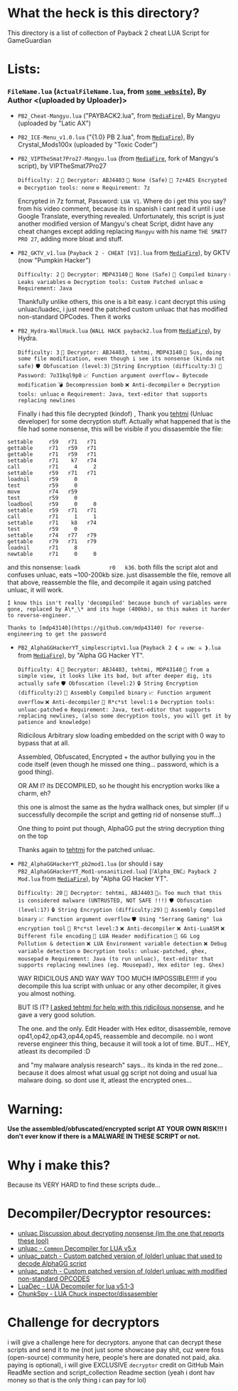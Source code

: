 # What the heck is this directory?
This directory is a list of collection of Payback 2 cheat LUA Script for GameGuardian

# Lists:
### `FileName.lua` (`ActualFileName.lua`, from [`some website`]()), By Author <(uploaded by Uploader)>

- `PB2_Cheat-Mangyu.lua` ("PAYBACK2.lua", from [`MediaFire`](https://www.mediafire.com/file/9m1s41x7fjorzrf/PAYBACK2.lua/file)), By Mangyu (uploaded by "Latic AX")
- `PB2_ICE-Menu_v1.0.lua` ("{1.0} PB 2.lua", from [`MediaFire`](https://www.mediafire.com/file/o1kgc0xbcjdyzac/%7B1.0%7D+PB+2.lua/file)), By Crystal_Mods100x (uploaded by "Toxic Coder")
- `PB2_VIPTheSmat7Pro27-Mangyu.lua` (from [`MediaFire`](https://www.mediafire.com/file/6t6hy9cdszcezpr/%25E2%259C%25A8SCRIPT_PAYBACK2_VIP_THE_SMAT7_PRO_27%25E2%259C%25A8_.lua.7z/file), fork of Mangyu's script), by VIPTheSmat7Pro27

	`Difficulty: 2` `🔏️ Decryptor: ABJ4403` `🦠 None (Safe)` `🔐️ 7z+AES Encrypted` `⚙️ Decryption tools: none` `⚙️ Requirement: 7z`

	Encrypted in 7z format, Password: `LUA V1`. Where do i get this you say? from his video comment, because its in spanish i cant read it until i use Google Translate, everything revealed.
  Unfortunately, this script is just another modified version of Mangyu's cheat Script, didnt have any cheat changes except adding replacing `Mangyu` with his name `THE SMAT7 PRO 27`, adding more bloat and stuff.

- `PB2_GKTV_v1.lua` (`Payback 2 - CHEAT [V1].lua` from [`MediaFire`](https://www.mediafire.com/file/hros99ssjzmkp00/Payback_2_-_CHEAT_%255BV1%255D.lua/file)), by GKTV (now "Pumpkin Hacker")

	`Difficulty: 2` `🔏️ Decryptor: MDP43140` `🦠 None (Safe)` `💾️ Compiled binary` `💧️ Leaks variables` `⚙️ Decryption tools: Custom Patched unluac` `⚙️ Requirement: Java`

	Thankfully unlike others, this one is a bit easy. i cant decrypt this using unluac/luadec, i just need the patched custom unluac that has modified non-standard OPCodes.
	Then it works
	
- `PB2_Hydra-WallHack.lua` (`WALL HACK payback2.lua` from [`MediaFire`](https://www.mediafire.com/file/2xekhqk3tsvwq69/WALL+HACK+payback2.lua/file)), by Hydra.

	`Difficulty: 3` `🔏️ Decryptor: ABJ4403, tehtmi, MDP43140` `🦠 Sus, doing some file modification, even though i see its nonsense (kinda not safe)` `🛡️ Obfuscation (level:3)` `🔐️String Encryption (difficulty:3)` `🔐️ Password: 7o31kql9p0` `📈️ Function argument overflow` `✏️ Bytecode modification` `💣️ Decompression bomb` `❌️ Anti-decompiler` `⚙️ Decryption tools: unluac` `⚙️ Requirement: Java, text-editor that supports replacing newlines`

  Finally i had this file decrypted (kindof) , Thank you [tehtmi](https://sourceforge.net/u/tehtmi) (Unluac developer) for some decryption stuff.
  Actually what happened that is the file had some nonsense, this will be visible if you dissasemble the file:
```
settable     r59   r71   r71
gettable     r71   r59   r71
gettable     r71   r59   r71
settable     r71    k7   r74
call         r71     4     2
settable     r59   r71   r71
loadnil      r59     0
test         r59     0
move         r74   r59
test         r59     0
loadbool     r59     0     0
settable     r59   r71   r71
call         r71     1     1
settable     r71    k8   r74
test         r59     0
settable     r74   r77   r79
gettable     r79   r71   r79
loadnil      r71     8
newtable     r71     0     0
```
  and this nonsense: ```loadk         r0   k36```.
  both fills the script alot and confuses unluac, eats ~100-200kb size. just disassemble the file, remove all that above, reassemble the file, and decompile it again using patched unluac, it will work.

	I know this isn't really 'decompiled' because bunch of variables were gone, replaced by A\*_\* and its huge (400kb), so this makes it harder to reverse-engineer.

	Thanks to [mdp43140](https://github.com/mdp43140) for reverse-engineering to get the password
- `PB2_AlphaGGHackerYT_simplescriptv1.lua` (`Payback 2 ❰ ☠ ᴇɴᴄ ☠ ❱.lua` from [`MediaFire`](https://www.mediafire.com/file/og6r5ppblfzd36s/Payback_2__%25E2%259D%25B0_%25E2%2598%25A0_%25E1%25B4%2587%25C9%25B4%25E1%25B4%2584_%25E2%2598%25A0_%25E2%259D%25B1.lua/file)), by "Alpha GG Hacker YT".

	`Difficulty: 4` `🔏️ Decryptor: ABJ4403, tehtmi, MDP43140` `🦠 from a simple view, it looks like its bad, but after deeper dig, its actually safe` `🛡️ Obfuscation (level:2)` `🔒️ String Encryption (difficulty:2)` `💾️ Assembly Compiled binary` `📈️ Function argument overflow` `❌️ Anti-decompiler` `🤬️ R*c*st level:1` `⚙️ Decryption tools: unluac-patched` `⚙️ Requirement: Java, text-editor that supports replacing newlines, (also some decryption tools, you will get it by patience and knowledge)`

	Ridicilous Arbitrary slow loading embedded on the script with 0 way to bypass that at all.

	Assembled, Obfuscated, Encrypted + the author bullying you in the code itself (even though he missed one thing... password, which is a good thing).
	
	OR AM I? its DECOMPILED, so he thought his encryption works like a charm, eh?

	this one is almost the same as the hydra wallhack ones, but simpler (if u successfully decompile the script and getting rid of nonsense stuff...)

	One thing to point put though, AlphaGG put the string decryption thing on the top

	Thanks again to [tehtmi](https://sourceforge.net/u/tehtmi) for the patched unluac.

- `PB2_AlphaGGHackerYT_pb2mod1.lua` (or should i say `PB2_AlphaGGHackerYT_Mod1-unsanitized.lua`) (`『Alpha_ENC』Payback 2 Mod.lua` from [`MediaFire`](https://www.mediafire.com/file/py0v2idvgo35qi3/%25E3%2580%258EAlpha_ENC%25E3%2580%258FPayback_2_Mod.lua/file)), by "Alpha GG Hacker YT".

	`Difficulty: 20` `🔏️ Decryptor: tehtmi, ABJ4403` `🦠⚠️ Too much that this is considered malware (UNTRUSTED, NOT SAFE !!!)` `🛡️ Obfuscation (level:17)` `🔒️ String Encryption (difficulty:29)` `💾️ Assembly Compiled binary` `📈️ Function argument overflow` `🛡️ Using "Serrang Gaming" lua encryption tool` `🤬️ R*c*st level:3` `❌️ Anti-decompiler` `❌️ Anti-LuaASM` `❌️ Different file encoding` `📝️ LUA Header modification` `🦠 GG Log Pollution & detection` `❌️ LUA Environment variable detection` `❌️ Debug variable detection` `⚙️ Decryption tools: unluac-patched, ghex, mousepad` `⚙️ Requirement: Java (to run unluac), text-editor that supports replacing newlines (eg. Mousepad), Hex editor (eg. Ghex)`

	WAY RIDICILOUS AND WAY WAY TOO MUCH IMPOSSIBLE!!!!!
	if you decompile this lua script with unluac or any other decompiler, it gives you almost nothing.

	BUT IS IT?
	[I asked tehtmi for help with this ridicilous nonsense](https://sourceforge.net/p/unluac/discussion/general/thread/904dee6a42/#723e), and he gave a very good solution.

	The one. and the only. Edit Header with Hex editor, disassemble, remove op41,op42,op43,op44,op45, reassemble and decompile.
	no i wont reverse engineer this thing, because it will took a lot of time.
	BUT... HEY, atleast its decompiled :D

	and "my malware analysis research" says... its kinda in the red zone... because it does almost what usual gg script not doing and usual lua malware doing.
	so dont use it, atleast the encrypted ones...

# Warning:
**Use the assembled/obfuscated/encrypted script AT YOUR OWN RISK!!! I don't ever know if there is a MALWARE IN THESE SCRIPT or not.**

# Why i make this?
Because its VERY HARD to find these scripts dude...

# Decompiler/Decryptor resources:
- [unluac Discussion about decrypting nonsense (im the one that reports these lool)](https://sourceforge.net/p/unluac/discussion/general/thread/904dee6a42)
- [unluac - `Common` Decompiler for LUA v5.x](https://sourceforge.net/projects/unluac)
- [unluac_patch - Custom patched version of (older) unluac that used to decode AlphaGG script](https://sourceforge.net/p/unluac/discussion/general/thread/904dee6a42)
- [unluac_patch - Custom patched version of (older) unluac with modified non-standard OPCODES](https://sourceforge.net/p/unluac/discussion/general/thread/88e9b323cc)
- [LuaDec - LUA Decompiler for lua v5.1-3](https://github.com/viruscamp/luadec)
- [ChunkSpy - LUA Chuck inspector/dissasembler](https://github.com/viruscamp/luadec/blob/master/ChunkSpy)

# Challenge for decryptors
i will give a challenge here for decryptors. anyone that can decrypt these scripts and send it to me (not just some showcase pay shit, cuz were foss (open-source) community here, people's here are donated not paid, aka. paying is optional), i will give EXCLUSIVE `decryptor` credit on GitHub Main ReadMe section and script_collection Readme section (yeah i dont hav money so that is the only thing i can pay for lol)
